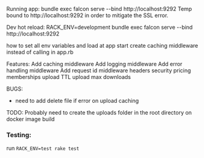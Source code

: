 Running app: bundle exec falcon serve --bind http://localhost:9292
Temp bound to http://localhost:9292 in order to mitigate the SSL error.

Dev hot reload: RACK_ENV=development bundle exec falcon serve --bind http://localhost:9292

how to set all env variables and load at app start
create caching middleware instead of calling in app.rb


Features:
Add caching middleware
Add logging middleware
Add error handling middleware
Add request id middleware
headers
security
pricing
memberships
upload TTL
upload max downloads


BUGS:
- need to add delete file if error on upload caching

TODO:
Probably need to create the uploads folder in the root directory on docker image build

### Testing:
run `RACK_ENV=test rake test`

